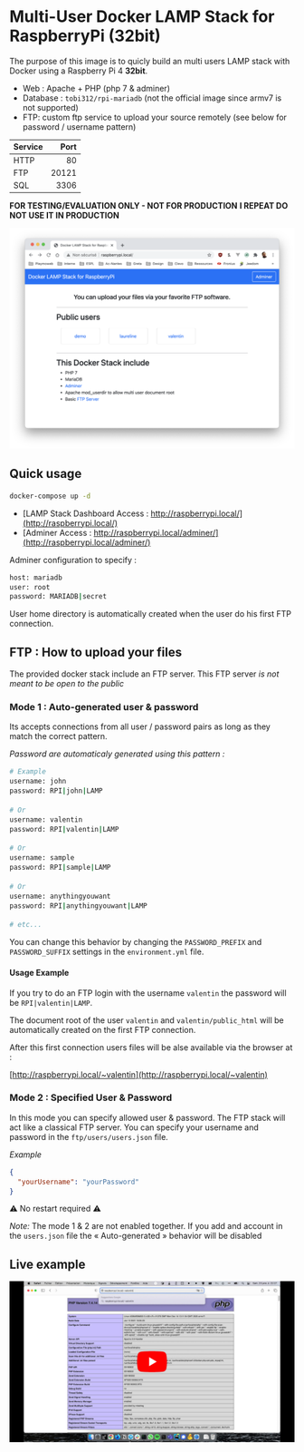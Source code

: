# Multi-User Docker LAMP Stack for RaspberryPi (32bit)

The purpose of this image is to quicly build an multi users LAMP stack with Docker using a Raspberry Pi 4 **32bit**.

- Web : Apache + PHP (php 7 & adminer)
- Database : `tobi312/rpi-mariadb` (not the official image since armv7 is not supported)
- FTP: custom ftp service to upload your source remotely (see below for password / username pattern)

| Service |  Port |
| ------- | ----: |
| HTTP    |    80 |
| FTP     | 20121 |
| SQL     |  3306 |

**FOR TESTING/EVALUATION ONLY - NOT FOR PRODUCTION**
**I REPEAT DO NOT USE IT IN PRODUCTION**

![Home Example](./home.png)

## Quick usage

```sh
docker-compose up -d
```

- [LAMP Stack Dashboard Access : http://raspberrypi.local/](http://raspberrypi.local/)
- [Adminer Access : http://raspberrypi.local/adminer/](http://raspberrypi.local/adminer/)

Adminer configuration to specify :

```sh
host: mariadb
user: root
password: MARIADB|secret
```

User home directory is automatically created when the user do his first FTP connection.

## FTP : How to upload your files

The provided docker stack include an FTP server. This FTP server _is not meant to be open to the public_

### Mode 1 : Auto-generated user & password

Its accepts connections from all user / password pairs as long as they match the correct pattern.

_Password are automaticaly generated using this pattern :_

```sh
# Example
username: john
password: RPI|john|LAMP

# Or
username: valentin
password: RPI|valentin|LAMP

# Or
username: sample
password: RPI|sample|LAMP

# Or
username: anythingyouwant
password: RPI|anythingyouwant|LAMP

# etc...
```

You can change this behavior by changing the `PASSWORD_PREFIX` and `PASSWORD_SUFFIX` settings in the `environment.yml` file.

#### Usage Example

If you try to do an FTP login with the username `valentin` the password will be `RPI|valentin|LAMP`.

The document root of the user `valentin` and `valentin/public_html` will be automatically created on the first FTP connection.

After this first connection users files will be alse available via the browser at :

[http://raspberrypi.local/~valentin](http://raspberrypi.local/~valentin)

### Mode 2 : Specified User & Password

In this mode you can specify allowed user & password. The FTP stack will act like a classical FTP server. You can specify your username and password in the `ftp/users/users.json` file.

_Example_

```json
{
  "yourUsername": "yourPassword"
}
```

⚠️ No restart required ⚠️

_Note:_ The mode 1 & 2 are not enabled together. If you add and account in the `users.json` file the « Auto-generated » behavior will be disabled

## Live example

[![Démo vidéo](./preview.jpg)](https://www.youtube.com/watch?v=y7HzFidjKjs)

